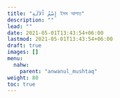 ```yaml
---
title: "إِسْمُ اْلآلَةِ ইসম আলাত"
description: ""
lead: ""
date: 2021-05-01T13:43:54+06:00
lastmod: 2021-05-01T13:43:54+06:00
draft: true
images: []
menu: 
  nahw:
    parent: "anwanul_mushtaq"
weight: 80
toc: true
---
```



